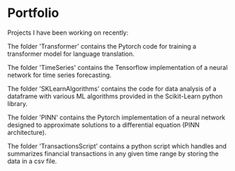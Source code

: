 # Portfolio
Projects I have been working on recently: 

The folder 'Transformer' contains the Pytorch code for training a transformer model for language translation.

The folder 'TimeSeries' contains the Tensorflow implementation of a neural network for time series forecasting.

The folder 'SKLearnAlgorithms' contains the code for data analysis of a dataframe with various ML algorithms provided in the Scikit-Learn python library.

The folder 'PINN' contains the Pytorch implementation of a neural network designed to approximate solutions to a differential equation (PINN architecture).

The folder 'TransactionsScript' contains a python script which handles and summarizes financial transactions in any given time range by storing the data in a csv file.
